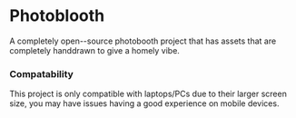 # Photoblooth
A completely open--source photobooth project that has assets that are completely handdrawn to give a homely vibe.
### Compatability 
This project is only compatible with laptops/PCs due to their larger screen size, you may have issues having a good experience on mobile devices.
